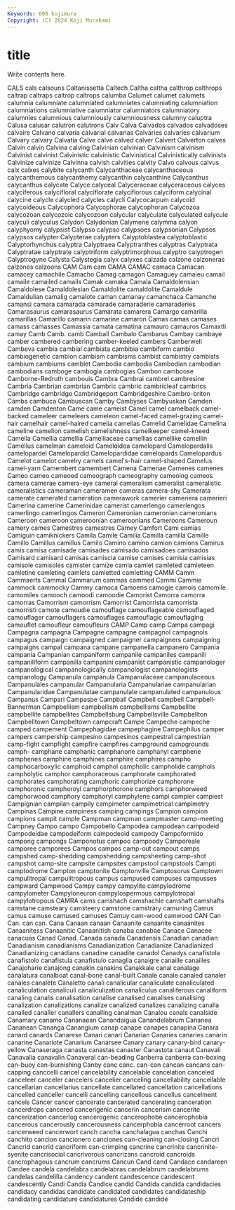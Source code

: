 ```yaml
---
Keywords: 608 kojimura
Copyright: (C) 2024 Koji Murakami
---
```


# title

Write contents here.



CALS cals calsouns Caltanissetta Caltech Caltha caltha calthrop calthrops caltrap
caltraps caltrop caltrops calumba Calumet calumet calumets calumnia calumniate calumniated
calumniates calumniating calumniation calumniations calumniative calumniator calumniators calumniatory calumnies calumnious
calumniously calumniousness calumny caluptra Calusa calusar calutron calutrons Calv Calva
Calvados calvados calvadoses calvaire Calvano calvaria calvarial calvarias Calvaries calvaries
calvarium Calvary calvary Calvatia Calve calve calved calver Calvert Calverton
calves Calvin calvin Calvina calving Calvinian calvinian Calvinism calvinism Calvinist
calvinist Calvinistic calvinistic Calvinistical Calvinistically calvinists Calvinize calvinize Calvinna calvish
calvities calvity Calvo calvous calvus calx calxes calybite calycanth Calycanthaceae
calycanthaceous calycanthemous calycanthemy calycanthin calycanthine Calycanthus calycanthus calycate Calyce calyceal
Calyceraceae calyceraceous calyces calyciferous calycifloral calyciflorate calyciflorous calyciform calycinal calycine
calycle calycled calycles calycli Calycocarpum calycoid calycoideous Calycophora Calycophorae calycophoran
Calycozoa calycozoan calycozoic calycozoon calycular calyculate calyculated calycule calyculi calyculus
Calydon Calydonian Calymene calymma calyon calyphyomy calypsist Calypso calypso calypsoes
calypsonian Calypsos calypsos calypter Calypterae calypters Calyptoblastea calyptoblastic Calyptorhynchus calyptra
Calyptraea Calyptranthes calyptras Calyptrata Calyptratae calyptrate calyptriform calyptrimorphous calyptro calyptrogen
Calyptrogyne Calysta Calystegia calyx calyxes calzada calzone calzoneras calzones calzoons
CAM Cam cam CAMA CAMAC camaca Camacan camacey camachile Camacho
Camag camagon Camaguey camaieu camail camaile camailed camails Camak camaka
Camala Camaldolensian Camaldolese Camaldolesian Camaldolite camaldolite Camaldule Camaldulian camalig camalote
caman camanay camanchaca Camanche camansi camara camarada camarade camaraderie camaraderies
Camarasaurus camarasaurus Camarata camarera Camargo camarilla camarillas Camarillo camarin camarine
camaron Camas camas camases camass camasses Camassia camata camatina camauro
camauros Camaxtli camay Camb Camb. camb Camball Cambalo Cambarus Cambay
cambaye camber cambered cambering camber-keeled cambers Camberwell Cambeva cambia cambial
cambiata cambibia cambiform cambio cambiogenetic cambion cambism cambisms cambist cambistry
cambists cambium cambiums camblet Cambodia cambodia Cambodian cambodian cambodians camboge
cambogia cambogias Cambon camboose Camborne-Redruth cambouis Cambra Cambrai cambrel cambresine
Cambria Cambrian cambrian Cambric cambric cambricleaf cambrics Cambridge cambridge Cambridgeport
Cambridgeshire Cambro-briton Cambs cambuca Cambuscan Camby Cambyses Cambyuskan Camden camden
Camdenton Came came cameist Camel camel camelback camel-backed cameleer cameleers
cameleon camel-faced camel-grazing camel-hair camelhair camel-haired camelia camelias Camelid Camelidae
Camelina cameline camelion camelish camelishness camelkeeper camel-kneed Camella Camellia camellia
Camelliaceae camellias camellike camellin Camellus camelman cameloid Cameloidea camelopard Camelopardalis
camelopardel Camelopardid Camelopardidae camelopards Camelopardus Camelot camelot camelry camels camel's-hair
camel-shaped Camelus camel-yarn Camembert camembert Camena Camenae Camenes camenes Cameo
cameo cameoed cameograph cameography cameoing cameos camera camerae camera-eye cameral
cameralism cameralist cameralistic cameralistics cameraman cameramen cameras camera-shy Camerata camerate
camerated cameration camerawork camerier cameriera camerieri Camerina camerine Camerinidae camerist
camerlengo camerlengos camerlingo camerlingos Cameron Cameronian cameronian cameronians Cameroon cameroon
cameroonian cameroonians Cameroons Cameroun camery cames Camestres camestres Camey Camfort
Cami camias Camiguin camiknickers Camila Camile Camilia Camilla camilla Camille
Camillo Camillus camillus Camilo Camino camino camion camions Camirus camis
camisa camisade camisades camisado camisadoes camisados Camisard camisard camisas camiscia
camise camises camisia camisias camisole camisoles camister camize camla camlet
camleted camleteen camletine camleting camlets camletted camletting CAMM Camm Cammaerts
Cammal Cammarum cammas cammed Cammi Cammie cammock cammocky Cammy camoca
Camoens camogie camois camomile camomiles camooch camoodi camoodie Camorist Camorra
camorra camorras Camorrism camorrism Camorrist Camorrista camorrista camorristi camote camoudie
camouflage camouflageable camouflaged camouflager camouflagers camouflages camouflagic camouflaging camouflet camoufleur
camoufleurs CAMP Camp camp Campa campagi Campagna campagna Campagne campagne
campagnol campagnols campagus campaign campaigned campaigner campaigners campaigning campaigns campal
campana campane campanella campanero Campania campania Campanian campaniform campanile campaniles
campanili campaniliform campanilla campanini campanist campanistic campanologer campanological campanologically campanologist
campanologists campanology Campanula campanula Campanulaceae campanulaceous Campanulales campanular Campanularia Campanulariae
campanularian Campanularidae Campanulatae campanulate campanulated campanulous Campanus Campari Campaspe Campball
Campbell campbell Campbell-Bannerman Campbellism campbellism campbellisms Campbellite campbellite campbellites Campbellsburg
Campbellsville Campbellton Campbelltown Campbeltown campcraft Campe Campeche campeche camped campement
Campephagidae campephagine Campephilus camper campers campership campesino campesinos campestral campestrian
camp-fight campfight campfire campfires campground campgrounds camph- camphane camphanic camphanone
camphanyl camphene camphenes camphine camphines camphire camphires campho camphocarboxylic camphoid
camphol campholic campholide camphols campholytic camphor camphoraceous camphorate camphorated camphorates
camphorating camphoric camphorize camphorone camphoronic camphoroyl camphorphorone camphors camphorweed camphorwood
camphory camphoryl camphylene campi campier campiest Campignian campilan campily campimeter
campimetrical campimetry Campinas Campine campiness camping campings Campion campion campions
campit cample Campman campman campmaster camp-meeting Campney Campo campo Campobello
Campodea campodean campodeid Campodeidae campodeiform campodeoid campody Campoformido campong campongs
Camponotus campoo campoody Camporeale camporee camporees Campos campos camp-out campout
camps campshed camp-shedding campshedding campsheeting camp-shot campshot camp-site campsite campsites
campstool campstools Campti camptodrome Campton camptonite Camptonville Camptosorus Camptown campulitropal
campulitropous campus campused campuses campusses campward Campwood Campy campy campylite
campylodrome campylometer Campyloneuron campylospermous campylotropal campylotropous CAMRA cams camshach camshachle
camshaft camshafts camstane camsteary camsteery camstone camstrary camuning Camus camus
camuse camused camuses Camuy cam-wood camwood CAN Can Can. can
can. Cana Canaan canaan Canaanite canaanite canaanites Canaanitess Canaanitic Canaanitish
canaba canabae Canace Canacee canacuas Canad Canad. Canada canada Canadensis
Canadian canadian Canadianism canadianisms Canadianization Canadianize Canadianized Canadianizing canadians canadine
canadite canadol Canadys canafistola canafistolo canafistula canafistulo canaglia canaigre canaille
canailles Canajoharie canajong canakin canakins Canakkale canal canalage canalatura canalboat
canal-bone canal-built Canale canale canaled canaler canales canalete Canaletto canali
canalicular canaliculate canaliculated canaliculation canaliculi canaliculization canaliculus canaliferous canaliform canaling
canalis canalisation canalise canalised canalises canalising canalization canalizations canalize canalized
canalizes canalizing canalla canalled canaller canallers canalling canalman Canalou canals
canalside Canamary canamo Cananaean Canandaigua Canandelabrum Cananea Cananean Cananga Canangium
canap canape canapes canapina Canara canard canards Canarese Canari canari
Canarian Canaries canaries canarin canarine Canariote Canarium Canarsee Canary canary
canary-bird canary-yellow Canaseraga canasta canastas canaster Canastota canaut Canavali Canavalia
canavalin Canaveral can-beading Canberra canberra can-boxing can-buoy can-burnishing Canby canc
canc. can-can cancan cancans can-capping canccelli cancel cancelability cancelable cancelation
canceled canceleer canceler cancelers cancelier canceling cancellability cancellable cancellarian cancellarius
cancellate cancellated cancellation cancellations cancelled canceller cancelli cancelling cancellous cancellus
cancelment cancels Cancer cancer cancerate cancerated cancerating canceration cancerdrops cancered
cancerigenic cancerin cancerism cancerite cancerization cancerlog cancerogenic cancerophobe cancerophobia cancerous
cancerously cancerousness cancerphobia cancerroot cancers cancerweed cancerwort canch cancha canchalagua
canchas Canchi canchito cancion cancionero canciones can-cleaning can-closing Cancri Cancrid
cancrid cancriform can-crimping cancrine cancrinite cancrinite-syenite cancrisocial cancrivorous cancrizans cancroid
cancroids cancrophagous cancrum cancrums Cancun Cand cand Candace candareen Candee
candela candelabra candelabras candelabrum candelabrums candelas candelilla candency candent candescence
candescent candescently Candi Candia Candice candid Candida candida candidacies candidacy
candidas candidate candidated candidates candidateship candidating candidature candidatures Candide candide
